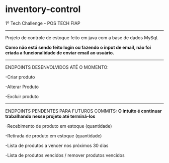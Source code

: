 # inventory-control
1º Tech Challenge - POS TECH FIAP

-----------------------------------------------------------------------------------------------------------------------------
Projeto de controle de estoque feito em java com a base de dados MySql.

**Como não está sendo feito login ou fazendo o input de email, não foi criada a funcionalidade de enviar email ao usuário.**

-----------------------------------------------------------------------------------------------------------------------------
ENDPOINTS DESENVOLVIDOS ATÉ O MOMENTO:

-Criar produto

-Alterar Produto

-Excluir produto

-----------------------------------------------------------------------------------------------------------------------------

ENDPOINTS PENDENTES PARA FUTUROS COMMITS: **O intuito é continuar trabalhando nesse projeto até terminá-los**

-Recebimento de produto em estoque (quantidade)

-Retirada de produto em estoque (quantidade)

-Lista de produtos a vencer nos próximos 30 dias

-Lista de produtos vencidos / remover produtos vencidos
